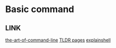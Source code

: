 # Basic command

## LINK
[the-art-of-command-line](https://github.com/jlevy/the-art-of-command-line)
[TLDR pages](http://tldr-pages.github.io/)
[explainshell](http://explainshell.com/)
